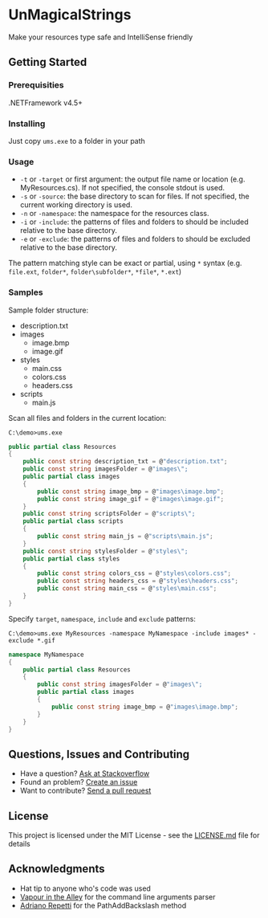 # UnMagicalStrings

Make your resources type safe and IntelliSense friendly

## Getting Started

### Prerequisities

.NETFramework v4.5+

### Installing

Just copy `ums.exe` to a folder in your path

### Usage

* `-t` or `-target` or first argument: the output file name or location (e.g. MyResources.cs). If not specified, the console stdout is used.
* `-s` or `-source`: the base directory to scan for files. If not specified, the current working directory is used.
* `-n` or `-namespace`: the namespace for the resources class.
* `-i` or `-include`: the patterns of files and folders to should be included relative to the base directory.
* `-e` or `-exclude`: the patterns of files and folders to should be excluded relative to the base directory.

The pattern matching style can be exact or partial, using `*` syntax (e.g. `file.ext`, `folder*`, `folder\subfolder*`, `*file*`, `*.ext`)

### Samples

Sample folder structure:

* description.txt
* images
	* image.bmp
	* image.gif
* styles
     * main.css
     * colors.css
     * headers.css
* scripts
    * main.js

Scan all files and folders in the current location:

```
C:\demo>ums.exe
```

```csharp
public partial class Resources
{
    public const string description_txt = @"description.txt";
    public const string imagesFolder = @"images\";
    public partial class images
    {
        public const string image_bmp = @"images\image.bmp";
        public const string image_gif = @"images\image.gif";
    }
    public const string scriptsFolder = @"scripts\";
    public partial class scripts
    {
        public const string main_js = @"scripts\main.js";
    }
    public const string stylesFolder = @"styles\";
    public partial class styles
    {
        public const string colors_css = @"styles\colors.css";
        public const string headers_css = @"styles\headers.css";
        public const string main_css = @"styles\main.css";
    }
}
```

Specify `target`, `namespace`, `include` and `exclude` patterns:

```
C:\demo>ums.exe MyResources -namespace MyNamespace -include images* -exclude *.gif
```

```csharp
namespace MyNamespace
{
    public partial class Resources
    {
        public const string imagesFolder = @"images\";
        public partial class images
        {
            public const string image_bmp = @"images\image.bmp";
        }
    }
}
```

## Questions, Issues and Contributing
* Have a question? [Ask at Stackoverflow](http://stackoverflow.com/questions/tagged/UnMagicStrings)
* Found an problem? [Create an issue](https://github.com/marcosbozzani/unmagicstrings/issues)
* Want to contribute? [Send a pull request](https://github.com/marcosbozzani/unmagicstrings/pulls)


## License

This project is licensed under the MIT License - see the [LICENSE.md](LICENSE.md) file for details

## Acknowledgments

* Hat tip to anyone who's code was used
* [Vapour in the Alley](http://stackoverflow.com/users/158821/vapour-in-the-alley) for the command line arguments parser
* [Adriano Repetti](http://stackoverflow.com/users/1207195/adriano-repetti) for the PathAddBackslash method

